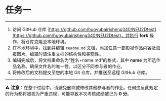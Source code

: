 # 任务一

---

1. 访问 GitHub 仓库 [https://github.com/huoyubairisheng340/NEU2Dtest](https://github.com/huoyubairisheng340/NEU2Dtest)，并执行 **fork** 操作，将仓库克隆至本地环境。  
2. 在本地环境中，找到并编辑 `readme.md` 文档，添加任意一部影视作品内容及海报图片。编辑时请注重文档的结构性和美观性。  
3. 编辑完成后，将文档重命名为“姓名+name.md”的格式，其中 **name** 为所选作品名称。确保文件名的唯一性，以区分不同参与者的作业。  
4. 将修改后的文档提交至您的本地 Git 仓库，并推送至远程 GitHub 仓库。  

---

⚠️ **注意**：在整个过程中，请避免删除或修改其他参与者的作业。任何违反此规定的行为都将被视为严重违规，可能导致本次考核成绩被记为 **0 分**。
